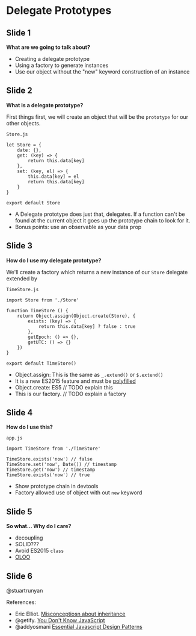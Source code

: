 # Delegate Prototypes

## Slide 1

__What are we going to talk about?__

- Creating a delegate prototype
- Using a factory to generate instances
- Use our object without the "new" keyword construction of an instance


## Slide 2

__What is a delegate prototype?__

First things first, we will create an object that will be the `prototype` for our other objects.

`Store.js`

	let Store = {
		date: {},
		get: (key) => {
			return this.data[key]
		},
		set: (key, el) => {
			this.data[key] = el
			return this.data[key]
		}
	}

	export default Store

* A Delegate prototype does just that, delegates. If a function can't be found at the current object it goes up the prototype chain to look for it.
* Bonus points: use an observable as your data prop


## Slide 3

__How do I use my delegate prototype?__

We'll create a factory which returns a new instance of our `Store` delegate extended by

`TimeStore.js`

	import Store from './Store'

	function TimeStore () {
		return Object.assign(Object.create(Store), {
			exists: (key) => {
				return this.data[key] ? false : true
			},
			getEpoch: () => {},
			getUTC: () => {}
		})
	}

	export default TimeStore()


* Object.assign: This is the same as `_.extend()` or `$.extend()`
* It is a new ES2015 feature and must be [polyfilled][1]
* Object.create: ES5 // TODO explain this
* This is our factory. // TODO explain a factory


## Slide 4

__How do I use this?__

`app.js`

	import TimeStore from './TimeStore'

	TimeStore.exists('now') // false
	TimeStore.set('now', Date()) // timestamp
	TimeStore.get('now') // timestamp
	TimeStore.exists('now') // true

* Show prototype chain in devtools
* Factory allowed use of object with out `new` keyword


## Slide 5

__So what... Why do I care?__

* decoupling
* SOLID???
* Avoid ES2015 `class`
* [OLOO][2]


## Slide 6

@stuartrunyan

References:

- Eric Elliot. [Misconceptiosn about inheritance][3]
- @getify. [You Don't Know JavaScript][4]
- @addyosmani [Essential Javascript Design Patterns][5]


[1]: https://developer.mozilla.org/en-US/docs/Web/JavaScript/Reference/Global_Objects/Object/assign#Polyfill
[2]: https://gist.github.com/getify/5572383
[3]: https://medium.com/javascript-scene/common-misconceptions-about-inheritance-in-javascript-d5d9bab29b0a
[4]: https://github.com/getify/You-Dont-Know-JS
[5]: http://addyosmani.com/resources/essentialjsdesignpatterns/book/#prototypepatternjavascript
